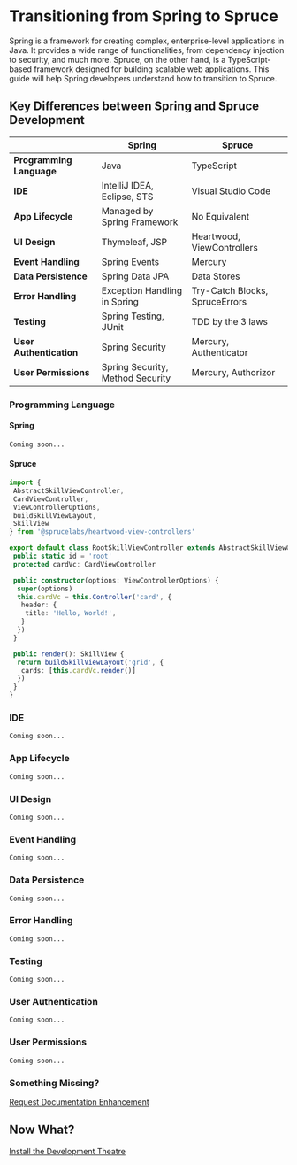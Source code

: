 # Transitioning from Spring to Spruce

Spring is a framework for creating complex, enterprise-level applications in Java. It provides a wide range of functionalities, from dependency injection to security, and much more. Spruce, on the other hand, is a TypeScript-based framework designed for building scalable web applications. This guide will help Spring developers understand how to transition to Spruce.

## Key Differences between Spring and Spruce Development

|     | Spring                   | Spruce                   |
|-----------------------|--------------------------|--------------------------|
| **Programming Language** | Java                    | TypeScript               |
| **IDE**                 | IntelliJ IDEA, Eclipse, STS | Visual Studio Code       |
| **App Lifecycle**       | Managed by Spring Framework | No Equivalent            |
| **UI Design**           | Thymeleaf, JSP          | Heartwood, ViewControllers |
| **Event Handling**      | Spring Events           | Mercury                  |
| **Data Persistence**    | Spring Data JPA         | Data Stores              |
| **Error Handling**      | Exception Handling in Spring | Try-Catch Blocks, SpruceErrors |
| **Testing**             | Spring Testing, JUnit   | TDD by the 3 laws        |
| **User Authentication** | Spring Security         | Mercury, Authenticator   |
| **User Permissions**    | Spring Security, Method Security | Mercury, Authorizor      |

### Programming Language

#### Spring

```
Coming soon...
```

#### Spruce

```typescript
import {
 AbstractSkillViewController,
 CardViewController,
 ViewControllerOptions,
 buildSkillViewLayout,
 SkillView
} from '@sprucelabs/heartwood-view-controllers'

export default class RootSkillViewController extends AbstractSkillViewController {
 public static id = 'root'
 protected cardVc: CardViewController

 public constructor(options: ViewControllerOptions) {
  super(options)
  this.cardVc = this.Controller('card', {
   header: {
    title: 'Hello, World!',
   }
  })
 }

 public render(): SkillView {
  return buildSkillViewLayout('grid', {
   cards: [this.cardVc.render()]
  })
 }
}

```

### IDE

```
Coming soon...
```

### App Lifecycle

```
Coming soon...
```

### UI Design

```
Coming soon...
```

### Event Handling

```
Coming soon...
```

### Data Persistence

```
Coming soon...
```

### Error Handling

```
Coming soon...
```

### Testing

```
Coming soon...
```

### User Authentication

```
Coming soon...
```

### User Permissions

```
Coming soon...
```

### Something Missing?

<div class="grid-buttons">
    <a class="btn" href="https://forms.gle/2ZMtwUxg1egV8sHT8">Request Documentation Enhancement</a>
</div>

## Now What?

<div class="grid-buttons">
    <a class="btn" href="{{ '/getting-started/development-theatre/' | url }}">Install the Development Theatre</a>
</div>